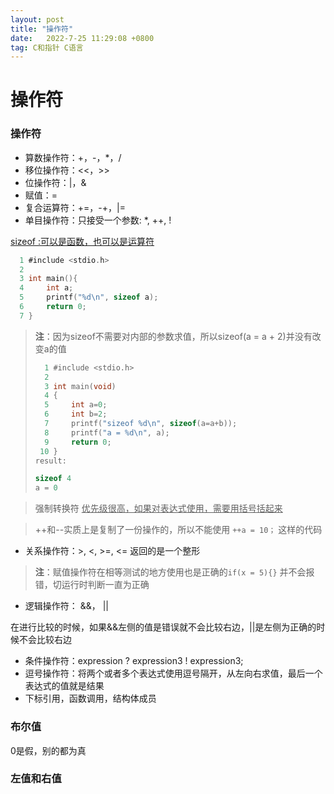 ```yaml
---
layout: post
title: "操作符"  
date:   2022-7-25 11:29:08 +0800
tag: C和指针 C语言
---
```


# 操作符

### 操作符

+ 算数操作符：+，-，*，/
+ 移位操作符：<<，>>
+ 位操作符：|，&
+ 赋值：=
+ 复合运算符：+=，-+，|=
+ 单目操作符：只接受一个参数: *,  ++,  !

<u>sizeof :可以是函数，也可以是运算符</u>

```C
  1 #include <stdio.h>                                                                    
  2 
  3 int main(){
  4     int a;
  5     printf("%d\n", sizeof a);
  6     return 0;
  7 }

```

> **注**：因为sizeof不需要对内部的参数求值，所以sizeof(a = a + 2)并没有改变a的值
>
> ```C
>   1 #include <stdio.h>                                                                    
>   2 
>   3 int main(void)
>   4 {
>   5     int a=0;
>   6     int b=2;
>   7     printf("sizeof %d\n", sizeof(a=a+b));
>   8     printf("a = %d\n", a);
>   9     return 0;
>  10 }
> result:
> 
> sizeof 4
> a = 0
> 
> ```

> 强制转换符 <u>优先级很高，如果对表达式使用，需要用括号括起来</u>

> ++和--实质上是复制了一份操作的，所以不能使用 ```++a = 10；``` 这样的代码

+ 关系操作符：>, <, >=, <=     返回的是一个整形

> **注**：赋值操作符在相等测试的地方使用也是正确的```if(x = 5){}``` 并不会报错，切运行时判断一直为正确

+ 逻辑操作符： &&， ||

在进行比较的时候，如果&&左侧的值是错误就不会比较右边，||是左侧为正确的时候不会比较右边

+ 条件操作符：expression ? expression3 ! expression3;
+ 逗号操作符：将两个或者多个表达式使用逗号隔开，从左向右求值，最后一个表达式的值就是结果
+ 下标引用，函数调用，结构体成员

### 布尔值

0是假，别的都为真

### 左值和右值





